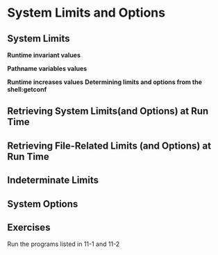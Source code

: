 # System Limits and Options

## System Limits

**Runtime invariant values**

**Pathname variables values**


**Runtime increases values**
**Determining limits and options from the shell:getconf**

## Retrieving System Limits(and Options) at Run Time

## Retrieving File-Related Limits (and Options) at Run Time

## Indeterminate Limits

## System Options


## Exercises
Run the programs listed in 11-1 and 11-2